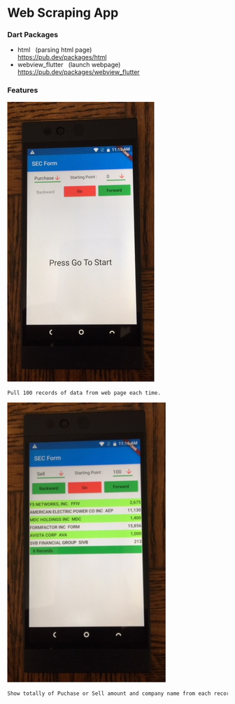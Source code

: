 # Web Scraping App


### Dart Packages
- html &nbsp;&nbsp;(parsing html page)<br />
    https://pub.dev/packages/html
- webview_flutter &nbsp;&nbsp;(launch webpage)<br />
    https://pub.dev/packages/webview_flutter


### Features
![image](./ws_1.jpg)
```sh
Pull 100 records of data from web page each time. 
```
![image](./ws_2.jpg)
```sh
Show totally of Puchase or Sell amount and company name from each record
```
